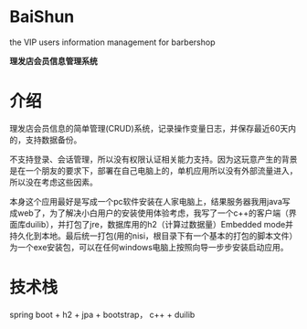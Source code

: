 # BaiShun
the VIP users information management for barbershop

**理发店会员信息管理系统**

# 介绍

理发店会员信息的简单管理(CRUD)系统，记录操作变量日志，并保存最近60天内的，支持数据备份。

不支持登录、会话管理，所以没有权限认证相关能力支持。因为这玩意产生的背景是在一个朋友的要求下，部署在自己电脑上的，单机应用所以没有外部流量进入，所以没在考虑这些因素。

本身这个应用最好是写成一个pc软件安装在人家电脑上，结果服务器我用java写成web了，为了解决小白用户的安装使用体验考虑，我写了一个c++的客户端（界面库duilib），并打包了jre，数据库用的h2（计算过数据量）Embedded mode并持久化到本地。最后统一打包(用的nisi，根目录下有一个基本的打包的脚本文件）为一个exe安装包，可以在任何windows电脑上按照向导一步步安装启动应用。

# 技术栈

spring boot + h2 + jpa + bootstrap， c++ + duilib